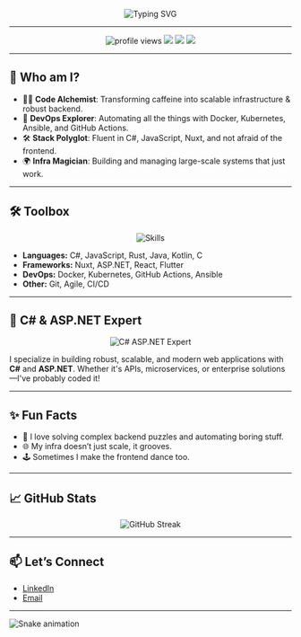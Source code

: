 <!-- Banner animation: Use an SVG or GIF here, e.g. a DevOps pipeline, code flowing, or a terminal animation. You can generate a custom SVG with tools like https://svgartista.net/ or use shields.io for dynamic badges. -->

<p align="center">
  <img src="https://readme-typing-svg.demolab.com?font=Fira+Code&duration=3000&pause=1000&color=36BCF7&center=true&vCenter=true&width=600&lines=Hi%2C+I'm+Valentin!;DevOps+%7C+Backend+%7C+Frontend;Making+Infra+Dance+with+Code+%F0%9F%9A%80" alt="Typing SVG">
</p>

---

<!-- Animated/interactive badges for visitor count, GitHub stats, etc. -->
<p align="center">
  <img src="https://komarev.com/ghpvc/?username=YxZo&style=flat-square&color=36BCF7" alt="profile views"/>
  <img src="https://img.shields.io/badge/DevOps-%F0%9F%9A%80-blue?style=flat-square"/>
  <img src="https://img.shields.io/badge/Backend-%E2%9C%94%EF%B8%8F-success?style=flat-square"/>
  <img src="https://img.shields.io/badge/Frontend-%E2%9C%A8-informational?style=flat-square"/>
</p>

---

## 👾 Who am I?

- 🧑‍💻 **Code Alchemist**: Transforming caffeine into scalable infrastructure & robust backend.
- 🚀 **DevOps Explorer**: Automating all the things with Docker, Kubernetes, Ansible, and GitHub Actions.
- 🛠️ **Stack Polyglot**: Fluent in C#, JavaScript, Nuxt, and not afraid of the frontend.
- 🌍 **Infra Magician**: Building and managing large-scale systems that just work.

---

## 🛠️ Toolbox

<p align="center">
  <img src="https://skillicons.dev/icons?i=dotnet,docker,ansible,nuxtjs,githubactions,js,html,css,react,git" alt="Skills" />
</p>

- **Languages:** C#, JavaScript, Rust, Java, Kotlin, C
- **Frameworks:** Nuxt, ASP.NET, React, Flutter
- **DevOps:** Docker, Kubernetes, GitHub Actions, Ansible
- **Other:** Git, Agile, CI/CD

---

## 💎 C# & ASP.NET Expert

<p align="center">
  <img src="https://img.shields.io/badge/C%23%20%26%20ASP.NET-Expert-blueviolet?style=for-the-badge&logo=dotnet&logoColor=white" alt="C# ASP.NET Expert"/>
</p>

I specialize in building robust, scalable, and modern web applications with <b>C#</b> and <b>ASP.NET</b>. Whether it's APIs, microservices, or enterprise solutions—I've probably coded it!


---

## ✨ Fun Facts

- 🧩 I love solving complex backend puzzles and automating boring stuff.
- 🌐 My infra doesn’t just scale, it grooves.
- 🕹️ Sometimes I make the frontend dance too.

---

## 📈 GitHub Stats

<p align="center">
  <img src="https://github-readme-streak-stats.herokuapp.com/?user=ValentinLopez&theme=tokyonight" alt="GitHub Streak" />
</p>

---

## 📫 Let’s Connect

- <a href="https://be.linkedin.com/in/valentin-lopez-lopez-93333b236" target="_blank">LinkedIn</a>
- <a href="mailto:valentin.lopez1109@gmail.com">Email</a>

---

<!-- Snake animation for contribution grid -->
![Snake animation](https://github.com/ValentinLopez/ValentinLopez/blob/output/github-contribution-grid-snake.svg)

